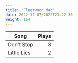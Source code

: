 ```yaml
---
title: "Fleetwood Mac"
date: 2022-12-07/2022T23:22:30
weight: 164
---
```




 Song | Plays 
----- | -----:
Don't Stop | 3
Little Lies | 2
